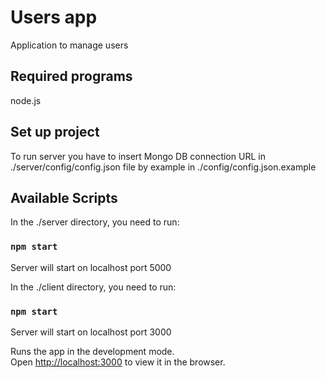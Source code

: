 # Users app
Application to manage users

## Required programs
node.js

## Set up project
To run server you have to insert Mongo DB connection URL in ./server/config/config.json file by example in ./config/config.json.example

## Available Scripts
In the ./server directory, you need to run:

### `npm start`

Server will start on localhost port 5000

In the ./client directory, you need to run:

### `npm start`

Server will start on localhost port 3000

Runs the app in the development mode.\
Open [http://localhost:3000](http://localhost:3000) to view it in the browser.


